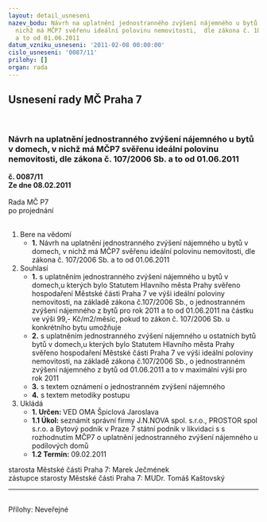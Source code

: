 ```yaml
---
layout: detail_usneseni
nazev_bodu: Návrh na uplatnění jednostranného zvýšení nájemného u bytů v domech, v
  nichž má MČP7 svěřenu ideální polovinu nemovitosti,  dle zákona č. 107/2006 Sb.
  a to od 01.06.2011
datum_vzniku_usneseni: '2011-02-08 00:00:00'
cislo_usneseni: '0087/11'
prilohy: []
organ: rada
---
```

<div id="ucUsn_pList" class="usn">
	<span><h2>Usnesení rady MČ Praha 7 </h2>
<br></span><div class="standBody">
<span><h3>Návrh na uplatnění jednostranného zvýšení nájemného u bytů v domech, v nichž má MČP7 svěřenu ideální polovinu nemovitosti,  dle zákona č. 107/2006 Sb. a to od 01.06.2011</h3></span><div class="center">
		<strong>č. 0087/11</strong><br>
	</div>
<div class="center">
		<strong>Ze dne 08.02.2011</strong><br><br>
	</div>Rada MČ P7<br> po projednání<br><br><ol>
<li>Bere na vědomí<ul><li>
<strong>1.</strong> Návrh na uplatnění jednostranného zvýšení nájemného u bytů v domech, v nichž má MČP7 svěřenu ideální polovinu nemovitosti,  dle zákona č. 107/2006 Sb. a to od 01.06.2011</li></ul>
</li>
<li>Souhlasí<ul>
<li>
<strong>1.</strong> s uplatněním jednostranného zvýšení nájemného u bytů  v domech,u kterých bylo Statutem Hlavního města Prahy svěřeno hospodaření Městské části Praha 7 ve výši ideální poloviny nemovitosti, na základě zákona č.107/2006 Sb., o jednostranném zvýšení nájemného z bytů pro rok  2011 a to od 01.06.2011 na částku ve výši 99,- Kč/m2/měsíc, pokud to zákon č. 107/2006 Sb. u konkrétního bytu umožňuje</li>
<li>
<strong>2.</strong> s uplatněním jednostranného zvýšení nájemného u ostatních bytů bytů  v domech,u kterých bylo Statutem Hlavního města Prahy svěřeno hospodaření Městské části Praha 7 ve výši  ideální poloviny nemovitosti, na základě zákona č.107/2006 Sb., o jednostranném zvýšení nájemného z bytů  od 01.06.2011 a to v maximální výši pro rok 2011</li>
<li>
<strong>3.</strong> s textem oznámení o jednostranném zvýšení nájemného</li>
<li>
<strong>4.</strong> s textem metodiky postupu      </li>
</ul>
</li>
<li>Ukládá<ul>
<li>
<strong>1. Určen: </strong>VED OMA Špiclová Jaroslava</li>
<li>
<strong>1.1 Úkol: </strong>seznámit správní firmy J.N.NOVA spol. s.r.o., PROSTOR spol s.r.o. a Bytový podnik v Praze 7 státní podnik v likvidaci s s rozhodnutím MČP7 o uplatnění jednostranného zvýšení nájemného u podílových domů</li>
<li>
<strong>1.2 Termín: </strong>09.02.2011</li>
</ul>
</li>
</ol>starosta Městské části Praha 7: Marek Ječmének<br>zástupce starosty Městské části Praha 7: MUDr. Tomáš Kaštovský <hr>
<br>Přílohy: Neveřejné</div>
</div>